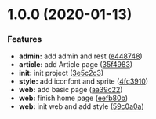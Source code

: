 # 1.0.0 (2020-01-13)


### Features

* **admin:** add admin and rest ([e448748](https://github.com/jameslahm/node-vue-moba/commit/e448748805524631a2a1dc91d186dd1947837aa1))
* **article:** add Article page ([35f4983](https://github.com/jameslahm/node-vue-moba/commit/35f4983b213a10282b488c0d16033dfff481699c))
* **init:** init project ([3e5c2c3](https://github.com/jameslahm/node-vue-moba/commit/3e5c2c3d16620d53324f5522aef629e3c324b017))
* **style:** add iconfont and sprite ([4fc3910](https://github.com/jameslahm/node-vue-moba/commit/4fc391082322a2b407ecb538ac0575dee5d6896d))
* **web:** add basic page ([aa39c22](https://github.com/jameslahm/node-vue-moba/commit/aa39c227e45cf01b3eb11a408b2ff8164bd9611e))
* **web:** finish home page ([eefb80b](https://github.com/jameslahm/node-vue-moba/commit/eefb80beb3d788e48166b7c44f3bea34c806b20f))
* **web:** init web and add style ([59c0a0a](https://github.com/jameslahm/node-vue-moba/commit/59c0a0a28b441479e68047a9c0b20fb3d28be4e9))



